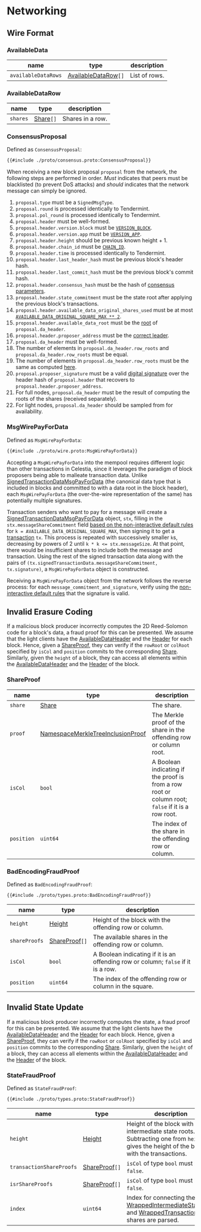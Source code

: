 # Networking

<!-- toc -->

## Wire Format

### AvailableData

| name                | type                                      | description   |
|---------------------|-------------------------------------------|---------------|
| `availableDataRows` | [AvailableDataRow](#availabledatarow)`[]` | List of rows. |

### AvailableDataRow

| name     | type                                    | description      |
|----------|-----------------------------------------|------------------|
| `shares` | [Share](./data_structures.md#share)`[]` | Shares in a row. |

### ConsensusProposal

Defined as `ConsensusProposal`:

```protobuf
{{#include ./proto/consensus.proto:ConsensusProposal}}
```

When receiving a new block proposal `proposal` from the network, the following steps are performed in order. _Must_ indicates that peers must be blacklisted (to prevent DoS attacks) and _should_ indicates that the network message can simply be ignored.

1. `proposal.type` must be a `SignedMsgType`.
1. `proposal.round` is processed identically to Tendermint.
1. `proposal.pol_round` is processed identically to Tendermint.
1. `proposal.header` must be well-formed.
1. `proposal.header.version.block` must be [`VERSION_BLOCK`](./consensus.md#constants).
1. `proposal.header.version.app` must be [`VERSION_APP`](./consensus.md#constants).
1. `proposal.header.height` should be previous known height + 1.
1. `proposal.header.chain_id` must be [`CHAIN_ID`](./consensus.md#constants).
1. `proposal.header.time` is processed identically to Tendermint.
1. `proposal.header.last_header_hash` must be previous block's header hash.
1. `proposal.header.last_commit_hash` must be the previous block's commit hash.
1. `proposal.header.consensus_hash` must be the hash of [consensus parameters](./data_structures.md#header).
1. `proposal.header.state_commitment` must be the state root after applying the previous block's transactions.
1. `proposal.header.available_data_original_shares_used` must be at most [`AVAILABLE_DATA_ORIGINAL_SQUARE_MAX ** 2`](./consensus.md#constants).
1. `proposal.header.available_data_root` must be the [root](./data_structures.md#availabledataheader) of `proposal.da_header`.
1. `proposal.header.proposer_address` must be the [correct leader](./consensus.md#leader-selection).
1. `proposal.da_header` must be well-formed.
1. The number of elements in `proposal.da_header.row_roots` and `proposal.da_header.row_roots` must be equal.
1. The number of elements in `proposal.da_header.row_roots` must be the same as computed [here](./data_structures.md#header).
1. `proposal.proposer_signature` must be a valid [digital signature](./data_structures.md#public-key-cryptography) over the header hash of `proposal.header` that recovers to `proposal.header.proposer_address`.
1. For full nodes, `proposal.da_header` must be the result of computing the roots of the shares (received separately).
1. For light nodes, `proposal.da_header` should be sampled from for availability.

### MsgWirePayForData

Defined as `MsgWirePayForData`:

```protobuf
{{#include ./proto/wire.proto:MsgWirePayForData}}
```

Accepting a `MsgWirePayForData` into the mempool requires different logic than other transactions in Celestia, since it leverages the paradigm of block proposers being able to malleate transaction data. Unlike [SignedTransactionDataMsgPayForData](./data_structures.md#signedtransactiondatamsgpayfordata) (the canonical data type that is included in blocks and committed to with a data root in the block header), each `MsgWirePayForData` (the over-the-wire representation of the same) has potentially multiple signatures.

Transaction senders who want to pay for a message will create a [SignedTransactionDataMsgPayForData](./data_structures.md#signedtransactiondatamsgpayfordata) object, `stx`, filling in the `stx.messageShareCommitment` field [based on the non-interactive default rules](../rationale/message_block_layout.md#non-interactive-default-rules) for `k = AVAILABLE_DATA_ORIGINAL_SQUARE_MAX`, then signing it to get a [transaction](./data_structures.md#transaction) `tx`. This process is repeated with successively smaller `k`s, decreasing by powers of 2 until `k * k <= stx.messageSize`. At that point, there would be insufficient shares to include both the message and transaction. Using the rest of the signed transaction data along with the pairs of `(tx.signedTransactionData.messageShareCommitment, tx.signature)`, a `MsgWirePayForData` object is constructed.

Receiving a `MsgWirePayForData` object from the network follows the reverse process: for each `message_commitment_and_signature`, verify using the [non-interactive default rules](../rationale/message_block_layout.md#non-interactive-default-rules) that the signature is valid.

## Invalid Erasure Coding

If a malicious block producer incorrectly computes the 2D Reed-Solomon code for a block's data, a fraud proof for this can be presented. We assume that the light clients have the [AvailableDataHeader](./data_structures.md#availabledataheader) and the [Header](./data_structures.md#header) for each block. Hence, given a [ShareProof](#shareproof), they can verify if the `rowRoot` or `colRoot` specified by `isCol` and `position` commits to the corresponding [Share](./data_structures.md#share). Similarly, given the `height` of a block, they can access all elements within the [AvailableDataHeader](./data_structures.md#availabledataheader) and the [Header](./data_structures.md#header) of the block.

### ShareProof

| name       | type                                                                                        | description                                                                                       |
|------------|---------------------------------------------------------------------------------------------|---------------------------------------------------------------------------------------------------|
| `share`    | [Share](./data_structures.md#share)                                                         | The share.                                                                                        |
| `proof`    | [NamespaceMerkleTreeInclusionProof](./data_structures.md#namespacemerkletreeinclusionproof) | The Merkle proof of the share in the offending row or column root.                                |
| `isCol`    | `bool`                                                                                      | A Boolean indicating if the proof is from a row root or column root; `false` if it is a row root. |
| `position` | `uint64`                                                                                    | The index of the share in the offending row or column.                                            |

### BadEncodingFraudProof

Defined as `BadEncodingFraudProof`:

```protobuf
{{#include ./proto/types.proto:BadEncodingFraudProof}}
```

| name          | type                                        | description                                                                       |
|---------------|---------------------------------------------|-----------------------------------------------------------------------------------|
| `height`      | [Height](./data_structures.md#type-aliases) | Height of the block with the offending row or column.                             |
| `shareProofs` | [ShareProof](#shareproof)`[]`               | The available shares in the offending row or column.                              |
| `isCol`       | `bool`                                      | A Boolean indicating if it is an offending row or column; `false` if it is a row. |
| `position`    | `uint64`                                    | The index of the offending row or column in the square.                           |

## Invalid State Update

If a malicious block producer incorrectly computes the state, a fraud proof for this can be presented. We assume that the light clients have the [AvailableDataHeader](./data_structures.md#availabledataheader) and the [Header](./data_structures.md#header) for each block. Hence, given a [ShareProof](#shareproof), they can verify if the `rowRoot` or `colRoot` specified by `isCol` and `position` commits to the corresponding [Share](./data_structures.md#share). Similarly, given the `height` of a block, they can access all elements within the [AvailableDataHeader](./data_structures.md#availabledataheader) and the [Header](./data_structures.md#header) of the block.

### StateFraudProof

Defined as `StateFraudProof`:

```protobuf
{{#include ./proto/types.proto:StateFraudProof}}
```

| name                        | type                                                                                      | description                                                                                                                                                                                           |
|-----------------------------|-------------------------------------------------------------------------------------------|-------------------------------------------------------------------------------------------------------------------------------------------------------------------------------------------------------|
| `height`                    | [Height](./data_structures.md#type-aliases)                                               | Height of the block with the intermediate state roots. Subtracting one from `height` gives the height of the block with the transactions.                                                             |
| `transactionShareProofs`    | [ShareProof](#shareproof)`[]`                                                             | `isCol` of type `bool` must be `false`.                                                                                                                                                               |
| `isrShareProofs`            | [ShareProof](#shareproof)`[]`                                                             | `isCol` of type `bool` must be `false`.                                                                                                                                                               |
| `index`                     | `uint64`                                                                                  | Index for connecting the [WrappedIntermediateStateRoot](./data_structures.md#wrappedintermediatestateroot) and [WrappedTransaction](./data_structures.md#wrappedtransaction) after shares are parsed. |
